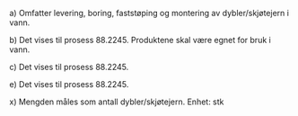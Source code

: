 a) Omfatter levering, boring, faststøping og montering av dybler/skjøtejern i vann.

b) Det vises til prosess 88.2245. Produktene skal være egnet for bruk i vann.

c) Det vises til prosess 88.2245.

e) Det vises til prosess 88.2245.

x) Mengden måles som antall dybler/skjøtejern. Enhet: stk

